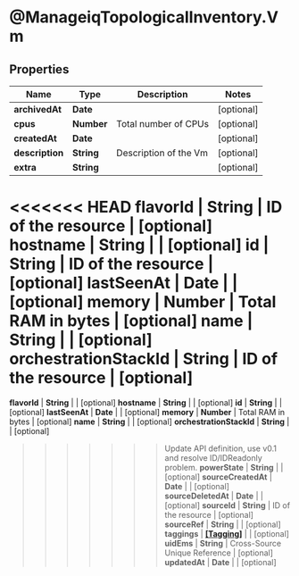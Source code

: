 # @ManageiqTopologicalInventory.Vm

## Properties
Name | Type | Description | Notes
------------ | ------------- | ------------- | -------------
**archivedAt** | **Date** |  | [optional] 
**cpus** | **Number** | Total number of CPUs | [optional] 
**createdAt** | **Date** |  | [optional] 
**description** | **String** | Description of the Vm | [optional] 
**extra** | **String** |  | [optional] 
<<<<<<< HEAD
**flavorId** | **String** | ID of the resource | [optional] 
**hostname** | **String** |  | [optional] 
**id** | **String** | ID of the resource | [optional] 
**lastSeenAt** | **Date** |  | [optional] 
**memory** | **Number** | Total RAM in bytes | [optional] 
**name** | **String** |  | [optional] 
**orchestrationStackId** | **String** | ID of the resource | [optional] 
=======
**flavorId** | **String** |  | [optional] 
**hostname** | **String** |  | [optional] 
**id** | **String** |  | [optional] 
**lastSeenAt** | **Date** |  | [optional] 
**memory** | **Number** | Total RAM in bytes | [optional] 
**name** | **String** |  | [optional] 
**orchestrationStackId** | **String** |  | [optional] 
>>>>>>> Update API definition, use v0.1 and resolve ID/IDReadonly problem.
**powerState** | **String** |  | [optional] 
**sourceCreatedAt** | **Date** |  | [optional] 
**sourceDeletedAt** | **Date** |  | [optional] 
**sourceId** | **String** | ID of the resource | [optional] 
**sourceRef** | **String** |  | [optional] 
**taggings** | [**[Tagging]**](Tagging.md) |  | [optional] 
**uidEms** | **String** | Cross-Source Unique Reference | [optional] 
**updatedAt** | **Date** |  | [optional] 


